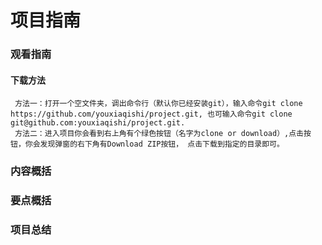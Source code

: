 # 项目指南

### 观看指南
#### 下载方法
     方法一：打开一个空文件夹，调出命令行（默认你已经安装git），输入命令git clone https://github.com/youxiaqishi/project.git, 也可输入命令git clone git@github.com:youxiaqishi/project.git.
     方法二：进入项目你会看到右上角有个绿色按钮（名字为clone or download）,点击按钮，你会发现弹窗的右下角有Download ZIP按钮， 点击下载到指定的目录即可。

### 内容概括

### 要点概括

### 项目总结
